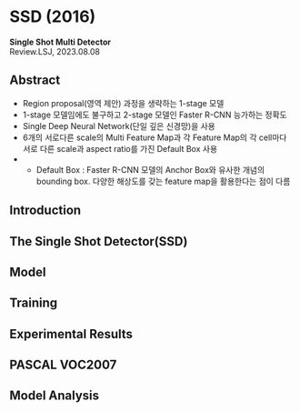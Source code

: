 # SSD (2016)
**Single Shot Multi Detector**   
Review.LSJ, 2023.08.08   
## Abstract   
* Region proposal(영역 제안) 과정을 생략하는 1-stage 모델
* 1-stage 모델임에도 불구하고 2-stage 모델인 Faster R-CNN 능가하는 정확도
* Single Deep Neural Network(단일 깊은 신경망)을 사용
* 6개의 서로다른 scale의 Multi Feature Map과 각 Feature Map의 각 cell마다 서로 다른 scale과 aspect ratio를 가진 Default Box 사용
* * Default Box : Faster R-CNN 모델의 Anchor Box와 유사한 개념의 bounding box. 다양한 해상도를 갖는 feature map을 활용한다는 점이 다름
## Introduction   

## The Single Shot Detector(SSD)   

## Model   

## Training   

## Experimental Results   

## PASCAL VOC2007   

## Model Analysis   

